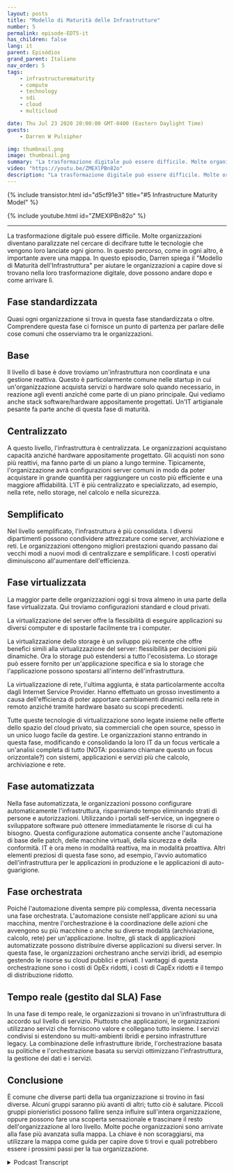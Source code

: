 ```yaml
---
layout: posts
title: "Modello di Maturità delle Infrastrutture"
number: 5
permalink: episode-EDT5-it
has_children: false
lang: it
parent: Episódios
grand_parent: Italiano
nav_order: 5
tags:
    - infrastructurematurity
    - compute
    - technology
    - sdi
    - cloud
    - multicloud

date: Thu Jul 23 2020 20:00:00 GMT-0400 (Eastern Daylight Time)
guests:
    - Darren W Pulsipher

img: thumbnail.png
image: thumbnail.png
summary: "La trasformazione digitale può essere difficile. Molte organizzazioni diventano paralizzate nel tentativo di decifrare tutte le tecnologie che vengono loro proposte ogni giorno. In questo viaggio, come in qualunque altro, è importante avere una mappa. In questo episodio, Darren spiega il Modello di Maturità dell'Infrastruttura per aiutare le organizzazioni a capire dove si trovano nella loro trasformazione digitale, dove possono andare successivamente e come arrivarci."
video: "https://youtu.be/ZMEXlPBn82o"
description: "La trasformazione digitale può essere difficile. Molte organizzazioni diventano paralizzate nel tentativo di decifrare tutte le tecnologie che vengono loro proposte ogni giorno. In questo viaggio, come in qualunque altro, è importante avere una mappa. In questo episodio, Darren spiega il Modello di Maturità dell'Infrastruttura per aiutare le organizzazioni a capire dove si trovano nella loro trasformazione digitale, dove possono andare successivamente e come arrivarci."
---
```


<div>
{% include transistor.html id="d5cf91e3" title="#5 Infrastructure Maturity Model" %}

{% include youtube.html id="ZMEXlPBn82o" %}
</div>

---

La trasformazione digitale può essere difficile. Molte organizzazioni diventano paralizzate nel cercare di decifrare tutte le tecnologie che vengono loro lanciate ogni giorno. In questo percorso, come in ogni altro, è importante avere una mappa. In questo episodio, Darren spiega il "Modello di Maturità dell'Infrastruttura" per aiutare le organizzazioni a capire dove si trovano nella loro trasformazione digitale, dove possono andare dopo e come arrivare lì.

## Fase standardizzata

Quasi ogni organizzazione si trova in questa fase standardizzata o oltre. Comprendere questa fase ci fornisce un punto di partenza per parlare delle cose comuni che osserviamo tra le organizzazioni.

## Base

Il livello di base è dove troviamo un'infrastruttura non coordinata e una gestione reattiva. Questo è particolarmente comune nelle startup in cui un'organizzazione acquista servizi o hardware solo quando necessario, in reazione agli eventi anziché come parte di un piano principale. Qui vediamo anche stack software/hardware appositamente progettati. Un'IT artigianale pesante fa parte anche di questa fase di maturità.

## Centralizzato

A questo livello, l'infrastruttura è centralizzata. Le organizzazioni acquistano capacità anziché hardware appositamente progettato. Gli acquisti non sono più reattivi, ma fanno parte di un piano a lungo termine. Tipicamente, l'organizzazione avrà configurazioni server comuni in modo da poter acquistare in grande quantità per raggiungere un costo più efficiente e una maggiore affidabilità. L'IT è più centralizzato e specializzato, ad esempio, nella rete, nello storage, nel calcolo e nella sicurezza.

## Semplificato

Nel livello semplificato, l'infrastruttura è più consolidata. I diversi dipartimenti possono condividere attrezzature come server, archiviazione e reti. Le organizzazioni ottengono migliori prestazioni quando passano dai vecchi modi a nuovi modi di centralizzare e semplificare. I costi operativi diminuiscono all'aumentare dell'efficienza.

## Fase virtualizzata

La maggior parte delle organizzazioni oggi si trova almeno in una parte della fase virtualizzata. Qui troviamo configurazioni standard e cloud privati.

La virtualizzazione del server offre la flessibilità di eseguire applicazioni su diversi computer e di spostarle facilmente tra i computer.

La virtualizzazione dello storage è un sviluppo più recente che offre benefici simili alla virtualizzazione del server: flessibilità per decisioni più dinamiche. Ora lo storage può estendersi a tutto l'ecosistema. Lo storage può essere fornito per un'applicazione specifica e sia lo storage che l'applicazione possono spostarsi all'interno dell'infrastruttura.

La virtualizzazione di rete, l'ultima aggiunta, è stata particolarmente accolta dagli Internet Service Provider. Hanno effettuato un grosso investimento a causa dell'efficienza di poter apportare cambiamenti dinamici nella rete in remoto anziché tramite hardware basato su scopi precedenti.

Tutte queste tecnologie di virtualizzazione sono legate insieme nelle offerte dello spazio del cloud privato, sia commerciali che open source, spesso in un unico luogo facile da gestire. Le organizzazioni stanno entrando in questa fase, modificando e consolidando la loro IT da un focus verticale a un'analisi completa di tutto (NOTA: possiamo chiamare questo un focus orizzontale?) con sistemi, applicazioni e servizi più che calcolo, archiviazione e rete.

## Fase automatizzata

Nella fase automatizzata, le organizzazioni possono configurare automaticamente l'infrastruttura, risparmiando tempo eliminando strati di persone e autorizzazioni. Utilizzando i portali self-service, un ingegnere o sviluppatore software può ottenere immediatamente le risorse di cui ha bisogno. Questa configurazione automatica consente anche l'automazione di base delle patch, delle macchine virtuali, della sicurezza e della conformità. IT è ora meno in modalità reattiva, ma in modalità proattiva. Altri elementi preziosi di questa fase sono, ad esempio, l'avvio automatico dell'infrastruttura per le applicazioni in produzione e le applicazioni di auto-guarigione.

## Fase orchestrata

Poiché l'automazione diventa sempre più complessa, diventa necessaria una fase orchestrata. L'automazione consiste nell'applicare azioni su una macchina, mentre l'orchestrazione è la coordinazione delle azioni che avvengono su più macchine o anche su diverse modalità (archiviazione, calcolo, rete) per un'applicazione. Inoltre, gli stack di applicazioni automatizzate possono distribuire diverse applicazioni su diversi server. In questa fase, le organizzazioni orchestrano anche servizi ibridi, ad esempio gestendo le risorse su cloud pubblici e privati. I vantaggi di questa orchestrazione sono i costi di OpEx ridotti, i costi di CapEx ridotti e il tempo di distribuzione ridotto.

## Tempo reale (gestito dal SLA) Fase

In una fase di tempo reale, le organizzazioni si trovano in un'infrastruttura di accordo sul livello di servizio. Piuttosto che applicazioni, le organizzazioni utilizzano servizi che forniscono valore e collegano tutto insieme. I servizi condivisi si estendono su multi-ambienti ibridi e persino infrastrutture legacy. La combinazione delle infrastrutture ibride, l'orchestrazione basata su politiche e l'orchestrazione basata su servizi ottimizzano l'infrastruttura, la gestione dei dati e i servizi.

## Conclusione

È comune che diverse parti della tua organizzazione si trovino in fasi diverse. Alcuni gruppi saranno più avanti di altri; tutto ciò è salutare. Piccoli gruppi pionieristici possono fallire senza influire sull'intera organizzazione, oppure possono fare una scoperta sensazionale e trascinare il resto dell'organizzazione al loro livello. Molte poche organizzazioni sono arrivate alla fase più avanzata sulla mappa. La chiave è non scoraggiarsi, ma utilizzare la mappa come guida per capire dove ti trovi e quali potrebbero essere i prossimi passi per la tua organizzazione.



<details>
<summary> Podcast Transcript </summary>

<p></p>

</details>
